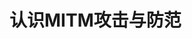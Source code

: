 <!--
 * @Description: 认识MITM(中间人)攻击与防范
 * @Date: 2019-08-13 11:47:08
 * @LastEditors: phoebus
 * @LastEditTime: 2019-08-13 11:47:36
 -->
# 认识MITM攻击与防范



